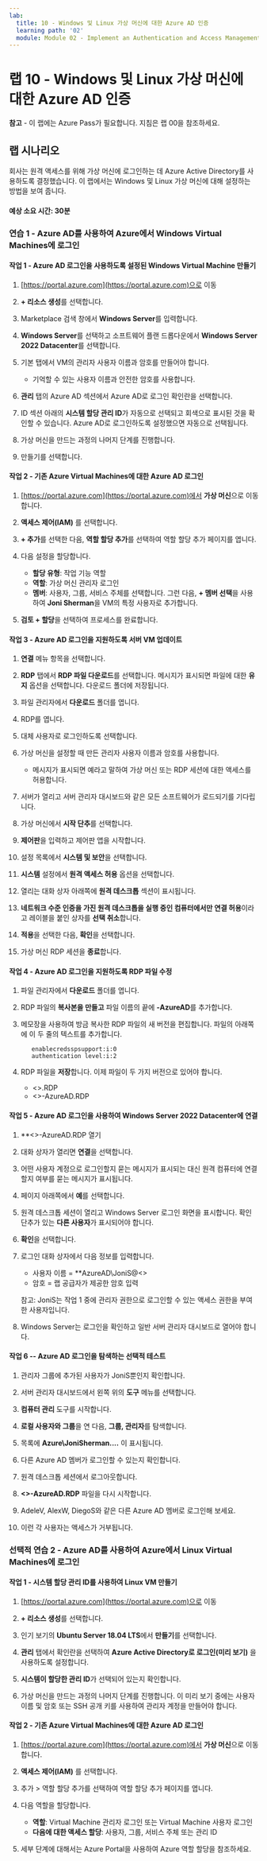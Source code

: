 ```yaml
---
lab:
  title: 10 - Windows 및 Linux 가상 머신에 대한 Azure AD 인증
  learning path: '02'
  module: Module 02 - Implement an Authentication and Access Management Solution
---
```


# 랩 10 - Windows 및 Linux 가상 머신에 대한 Azure AD 인증

**참고** - 이 랩에는 Azure Pass가 필요합니다. 지침은 랩 00을 참조하세요.

## 랩 시나리오

회사는 원격 액세스를 위해 가상 머신에 로그인하는 데 Azure Active Directory를 사용하도록 결정했습니다.  이 랩에서는 Windows 및 Linux 가상 머신에 대해 설정하는 방법을 보여 줍니다.

#### 예상 소요 시간: 30분

### 연습 1 - Azure AD를 사용하여 Azure에서 Windows Virtual Machines에 로그인

#### 작업 1 - Azure AD 로그인을 사용하도록 설정된 Windows Virtual Machine 만들기

1. [https://portal.azure.com](https://portal.azure.com)으로 이동

1. **+ 리소스 생성**를 선택합니다.

1. Marketplace 검색 창에서 **Windows Server**를 입력합니다.

1. **Windows Server**를 선택하고 소프트웨어 플랜 드롭다운에서 **Windows Server 2022 Datacenter**를 선택합니다.

1. 기본 탭에서 VM의 관리자 사용자 이름과 암호를 만들어야 합니다.
   - 기억할 수 있는 사용자 이름과 안전한 암호를 사용합니다.

1. **관리** 탭의 Azure AD 섹션에서 Azure AD로 로그인 확인란을 선택합니다.

1. ID 섹션 아래의 **시스템 할당 관리 ID**가 자동으로 선택되고 회색으로 표시된 것을 확인할 수 있습니다. Azure AD로 로그인하도록 설정했으면 자동으로 선택됩니다.

1. 가상 머신을 만드는 과정의 나머지 단계를 진행합니다. 

1. 만들기를 선택합니다.

#### 작업 2 - 기존 Azure Virtual Machines에 대한 Azure AD 로그인

1. [https://portal.azure.com](https://portal.azure.com)에서 **가상 머신**으로 이동합니다.

1. **액세스 제어(IAM)** 를 선택합니다.

1. **+ 추가**를 선택한 다음, **역할 할당 추가**를 선택하여 역할 할당 추가 페이지를 엽니다.

1. 다음 설정을 할당합니다.
    - **할당 유형**: 작업 기능 역할
    - **역할**: 가상 머신 관리자 로그인
    - **멤버**: 사용자, 그룹, 서비스 주체를 선택합니다.  그런 다음, **+ 멤버 선택**을 사용하여 **Joni Sherman**을 VM의 특정 사용자로 추가합니다.

1. **검토 + 할당**을 선택하여 프로세스를 완료합니다.

#### 작업 3 - Azure AD 로그인을 지원하도록 서버 VM 업데이트

1. **연결** 메뉴 항목을 선택합니다.

1. **RDP** 탭에서 **RDP 파일 다운로드**를 선택합니다.  메시지가 표시되면 파일에 대한 **유지** 옵션을 선택합니다.  다운로드 폴더에 저장됩니다.

1. 파일 관리자에서 **다운로드** 폴더를 엽니다.

1. RDP를 엽니다.

1. 대체 사용자로 로그인하도록 선택합니다.

1. 가상 머신을 설정할 때 만든 관리자 사용자 이름과 암호를 사용합니다.
   - 메시지가 표시되면 예라고 말하여 가상 머신 또는 RDP 세션에 대한 액세스를 허용합니다.

1. 서버가 열리고 서버 관리자 대시보드와 같은 모든 소프트웨어가 로드되기를 기다립니다.

1. 가상 머신에서 **시작 단추**를 선택합니다.

1. **제어판**을 입력하고 제어판 앱을 시작합니다.

1. 설정 목록에서 **시스템 및 보안**을 선택합니다.

1. **시스템** 설정에서 **원격 액세스 허용** 옵션을 선택합니다.

1. 열리는 대화 상자 아래쪽에 **원격 데스크톱** 섹션이 표시됩니다.

1. **네트워크 수준 인증을 가진 원격 데스크톱을 실행 중인 컴퓨터에서만 연결 허용**이라고 레이블을 붙인 상자를 **선택 취소**합니다.

1. **적용**을 선택한 다음, **확인**을 선택합니다.

1. 가상 머신 RDP 세션을 **종료**합니다.


#### 작업 4 - Azure AD 로그인을 지원하도록 RDP 파일 수정

1. 파일 관리자에서 **다운로드** 폴더를 엽니다.

1. RDP 파일의 **복사본을 만들고** 파일 이름의 끝에 **-AzureAD**를 추가합니다.

1. 메모장을 사용하여 방금 복사한 RDP 파일의 새 버전을 편집합니다. 파일의 아래쪽에 이 두 줄의 텍스트를 추가합니다.
     ```
        enablecredsspsupport:i:0
        authentication level:i:2
     ```
 
 1. RDP 파일을 **저장**합니다.  이제 파일이 두 가지 버전으로 있어야 합니다.
      - <<virtual machine name>>.RDP
      - <<virtual machine name>>-AzureAD.RDP

#### 작업 5 - Azure AD 로그인을 사용하여 Windows Server 2022 Datacenter에 연결

1. **<<virtual machine name>>-AzureAD.RDP 열기

1. 대화 상자가 열리면 **연결**을 선택합니다.

1. 어떤 사용자 계정으로 로그인할지 묻는 메시지가 표시되는 대신 원격 컴퓨터에 연결할지 여부를 묻는 메시지가 표시됩니다.

1. 페이지 아래쪽에서 **예**를 선택합니다.

1. 원격 데스크톱 세션이 열리고 Windows Server 로그인 화면을 표시합니다.  확인 단추가 있는 **다른 사용자**가 표시되어야 합니다.

1. **확인**을 선택합니다.

1. 로그인 대화 상자에서 다음 정보를 입력합니다.
   - 사용자 이름 = **AzureAD\JoniS@<<your lab domainname>>
   - 암호 = 랩 공급자가 제공한 암호 입력

   참고: JoniS는 작업 1 중에 관리자 권한으로 로그인할 수 있는 액세스 권한을 부여한 사용자입니다.

1. Windows Server는 로그인을 확인하고 일반 서버 관리자 대시보드로 열어야 합니다.

#### 작업 6 -- Azure AD 로그인을 탐색하는 선택적 테스트

1. 관리자 그룹에 추가된 사용자가 JoniS뿐인지 확인합니다.

1. 서버 관리자 대시보드에서 왼쪽 위의 **도구** 메뉴를 선택합니다.

1. **컴퓨터 관리** 도구를 시작합니다.

1. **로컬 사용자와 그룹**을 연 다음, **그룹, 관리자**를 탐색합니다.

1. 목록에 **Azure\JoniSherman....** 이 표시됩니다.

1. 다른 Azure AD 멤버가 로그인할 수 있는지 확인합니다.

1. 원격 데스크톱 세션에서 로그아웃합니다.

1. **<<server name>>-AzureAD.RDP** 파일을 다시 시작합니다.

1. AdeleV, AlexW, DiegoS와 같은 다른 Azure AD 멤버로 로그인해 보세요.

1. 이런 각 사용자는 액세스가 거부됩니다.

### 선택적 연습 2 - Azure AD를 사용하여 Azure에서 Linux Virtual Machines에 로그인

#### 작업 1 - 시스템 할당 관리 ID를 사용하여 Linux VM 만들기

1. [https://portal.azure.com](https://portal.azure.com)으로 이동

1. **+ 리소스 생성**를 선택합니다.

1. 인기 보기의 **Ubuntu Server 18.04 LTS**에서 **만들기**를 선택합니다.

1. **관리** 탭에서 확인란을 선택하여 **Azure Active Directory로 로그인(미리 보기)** 을 사용하도록 설정합니다.

1. **시스템이 할당한 관리 ID**가 선택되어 있는지 확인합니다.

1. 가상 머신을 만드는 과정의 나머지 단계를 진행합니다. 이 미리 보기 중에는 사용자 이름 및 암호 또는 SSH 공개 키를 사용하여 관리자 계정을 만들어야 합니다.

#### 작업 2 - 기존 Azure Virtual Machines에 대한 Azure AD 로그인

1. [https://portal.azure.com](https://portal.azure.com)에서 **가상 머신**으로 이동합니다.

1. **액세스 제어(IAM)** 를 선택합니다.

1. 추가 > 역할 할당 추가를 선택하여 역할 할당 추가 페이지를 엽니다.

1. 다음 역할을 할당합니다. 
    - **역할**: Virtual Machine 관리자 로그인 또는 Virtual Machine 사용자 로그인
    - **다음에 대한 액세스 할당**: 사용자, 그룹, 서비스 주체 또는 관리 ID

1. 세부 단계에 대해서는 Azure Portal을 사용하여 Azure 역할 할당을 참조하세요.
